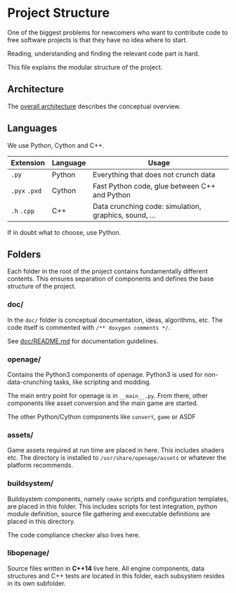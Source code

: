 Project Structure
=================


One of the biggest problems for newcomers who want to contribute code to free
software projects is that they have no idea where to start.

Reading, understanding and finding the relevant code part is hard.

This file explains the modular structure of the project.


## Architecture

The [overall architecture](/doc/architecture.md) describes the conceptual overview.


## Languages

We use Python, Cython and C++.

Extension     | Language  | Usage
--------------|-----------|---------
`.py`         | Python    | Everything that does not crunch data
`.pyx` `.pxd` | Cython    | Fast Python code, glue between C++ and Python
`.h`   `.cpp` | C++       | Data crunching code: simulation, graphics, sound, ...


If in doubt what to choose, use Python.


## Folders

Each folder in the root of the project contains fundamentally different
contents. This ensures separation of components and defines the base structure
of the project.


### doc/

In the `doc/` folder is conceptual documentation, ideas, algorithms, etc.
The code itself is commented with `/** doxygen comments */`.

See [doc/README.md](/doc/README.md) for documentation guidelines.


### openage/

Contains the Python3 components of openage.
Python3 is used for non-data-crunching tasks, like scripting and modding.

The main entry point for openage is in `__main__.py`. From there, other
components like asset conversion and the main game are started.

The other Python/Cython components like `convert`, `game` or ASDF


### assets/

Game assets required at run time are placed in here. This includes shaders
etc. The directory is installed to `/usr/share/openage/assets` or whatever
the platform recommends.


### buildsystem/

Buildsystem components, namely `cmake` scripts and configuration
templates, are placed in this folder. This includes scripts for test
integration, python module definition, source file gathering and
executable definitions are placed in this directory.

The code compliance checker also lives here.


### libopenage/

Source files written in **C++14** live here.
All engine components, data structures and C++ tests are located in this
folder, each subsystem resides in its own subfolder.
